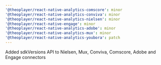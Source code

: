 ```yaml
---
'@theoplayer/react-native-analytics-comscore': minor
'@theoplayer/react-native-analytics-conviva': minor
'@theoplayer/react-native-analytics-nielsen': minor
'@theoplayer/react-native-engage': minor
'@theoplayer/react-native-analytics-adobe': minor
'@theoplayer/react-native-analytics-mux': minor
'@theoplayer/react-native-analytics-youbora': patch
---
```


Added sdkVersions API to Nielsen, Mux, Conviva, Comscore, Adobe and Engage connectors
